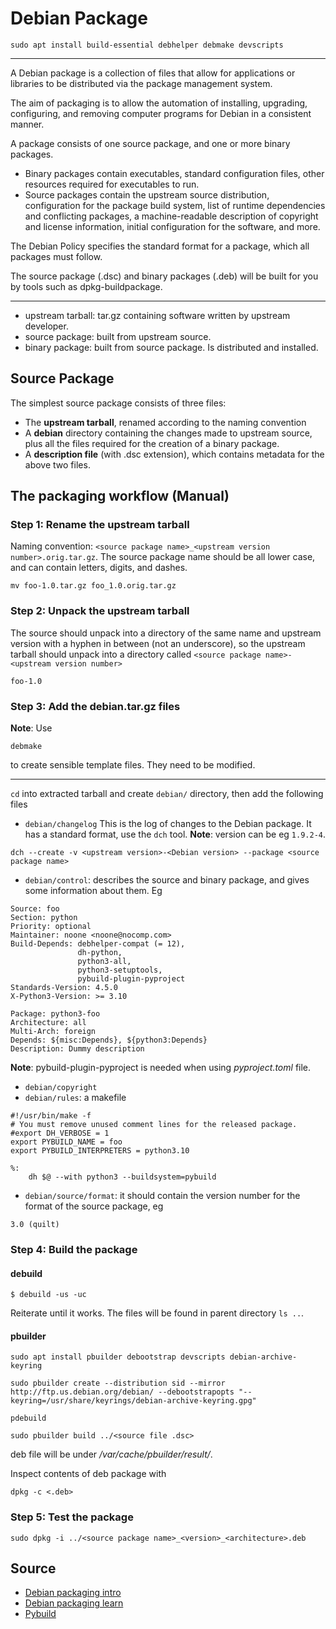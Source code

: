 # Debian Package

```
sudo apt install build-essential debhelper debmake devscripts
```

---

A Debian package is a collection of files that allow for applications or libraries to be distributed via the package management system.

The aim of packaging is to allow the automation of installing, upgrading, configuring, and removing computer programs for Debian in a consistent manner.

A package consists of one source package, and one or more binary packages.

- Binary packages contain executables, standard configuration files, other resources required for executables to run.
- Source packages contain the upstream source distribution, configuration for the package build system, list of runtime dependencies and conflicting packages, a machine-readable description of copyright and license information, initial configuration for the software, and more.

The Debian Policy specifies the standard format for a package, which all packages must follow. 

The source package (.dsc) and binary packages (.deb) will be built for you by tools such as dpkg-buildpackage.

---

- upstream tarball: tar.gz containing software written by upstream developer.
- source package: built from upstream source.
- binary package: built from source package. Is distributed and installed.

## Source Package

The simplest source package consists of three files:

- The **upstream tarball**, renamed according to the naming convention
- A **debian** directory containing the changes made to upstream source, plus all the files required for the creation of a binary package.
- A **description file** (with .dsc extension), which contains metadata for the above two files. 

## The packaging workflow (Manual)

### **Step 1**: Rename the upstream tarball

Naming convention: `<source package name>_<upstream version number>.orig.tar.gz`.
The source package name should be all lower case, and can contain letters, digits, and dashes.

```
mv foo-1.0.tar.gz foo_1.0.orig.tar.gz
```

### **Step 2**: Unpack the upstream tarball

The source should unpack into a directory of the same name and upstream version with a hyphen in between (not an underscore),
so the upstream tarball should unpack into a directory called `<source package name>-<upstream version number>`

```
foo-1.0
```

### **Step 3**: Add the debian.tar.gz files

**Note**: Use
```
debmake
```
to create sensible template files. They need to be modified.

---

`cd` into extracted tarball and create `debian/` directory, then add the following files

- `debian/changelog` This is the log of changes to the Debian package. It has a standard format, use the `dch` tool.
**Note**: version can be eg `1.9.2-4`.

```
dch --create -v <upstream version>-<Debian version> --package <source package name>
```

- `debian/control`: describes the source and binary package, and gives some information about them.
Eg

```
Source: foo
Section: python
Priority: optional
Maintainer: noone <noone@nocomp.com>
Build-Depends: debhelper-compat (= 12),
               dh-python,
               python3-all,
               python3-setuptools,
               pybuild-plugin-pyproject
Standards-Version: 4.5.0
X-Python3-Version: >= 3.10

Package: python3-foo
Architecture: all
Multi-Arch: foreign
Depends: ${misc:Depends}, ${python3:Depends}
Description: Dummy description
```

**Note**: pybuild-plugin-pyproject is needed when using *pyproject.toml* file.

- `debian/copyright`
- `debian/rules`: a makefile

```
#!/usr/bin/make -f
# You must remove unused comment lines for the released package.
#export DH_VERBOSE = 1
export PYBUILD_NAME = foo
export PYBUILD_INTERPRETERS = python3.10

%:
	dh $@ --with python3 --buildsystem=pybuild
```

- `debian/source/format`: it should contain the version number for the format of the source package, eg
```
3.0 (quilt)
```

### **Step 4**: Build the package

#### debuild

```
$ debuild -us -uc
```

Reiterate until it works. The files will be found in parent directory `ls ..`.

#### pbuilder

```
sudo apt install pbuilder debootstrap devscripts debian-archive-keyring
```

```
sudo pbuilder create --distribution sid --mirror http://ftp.us.debian.org/debian/ --debootstrapopts "--keyring=/usr/share/keyrings/debian-archive-keyring.gpg"
```

```
pdebuild
```

```
sudo pbuilder build ../<source file .dsc>
```

deb file will be under _/var/cache/pbuilder/result/_.

Inspect contents of deb package with

```
dpkg -c <.deb>
```


### **Step 5**: Test the package

```
sudo dpkg -i ../<source package name>_<version>_<architecture>.deb
```

## Source

- [Debian packaging intro](https://wiki.debian.org/Packaging/Intro)
- [Debian packaging learn](https://wiki.debian.org/Packaging/Learn)
- [Pybuild](https://wiki.debian.org/Python/Pybuild)
